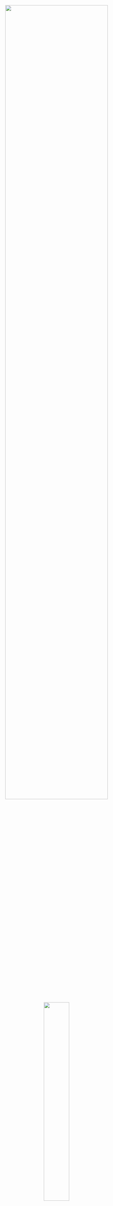 <p align="center"> 
<img src="https://activity-graph.herokuapp.com/graph?username=khashabri&hide_border=true&theme=redical" width="80%"/> 
<p align="center"> 
<img src="https://github-readme-streak-stats.herokuapp.com/?user=khashabri" width="40%"/> 
